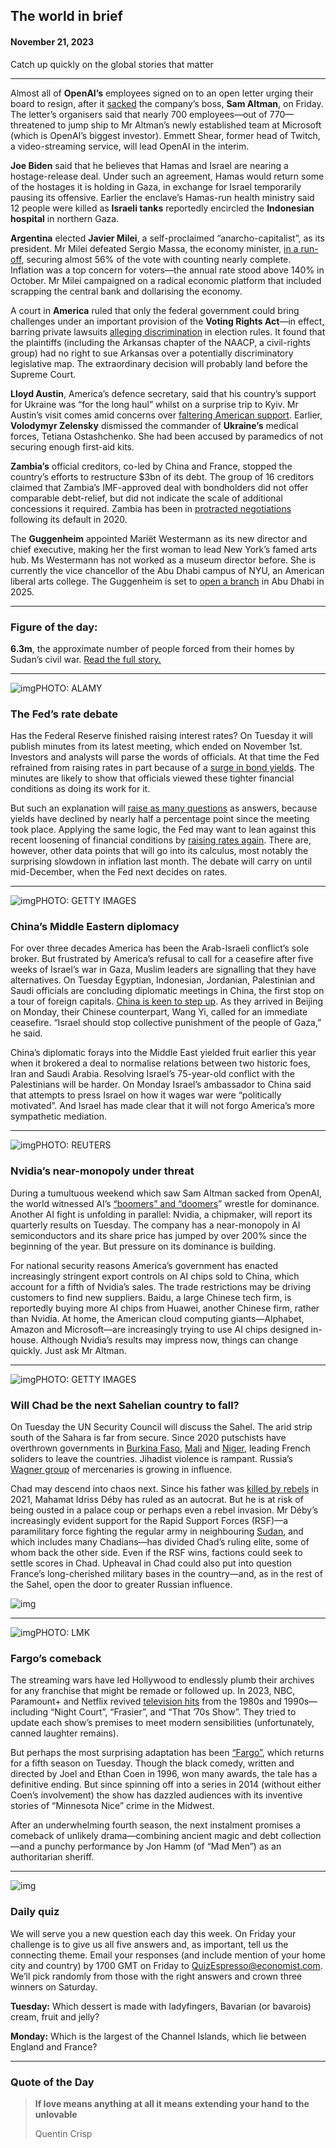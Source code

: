 ## The world in brief

#### November 21, 2023

Catch up quickly on the global stories that matter



------



Almost all of **OpenAI’s** employees signed on to an open letter urging their board to resign, after it [sacked](https://www.economist.com/business/2023/11/18/what-sam-altmans-surprise-sacking-means-for-the-ai-race) the company’s boss, **Sam Altman**, on Friday. The letter’s organisers said that nearly 700 employees—out of 770—threatened to jump ship to Mr Altman’s newly established team at Microsoft (which is OpenAI’s biggest investor). Emmett Shear, former head of Twitch, a video-streaming service, will lead OpenAI in the interim.

**Joe Biden** said that he believes that Hamas and Israel are nearing a hostage-release deal. Under such an agreement, Hamas would return some of the hostages it is holding in Gaza, in exchange for Israel temporarily pausing its offensive. Earlier the enclave’s Hamas-run health ministry said 12 people were killed as **Israeli tanks** reportedly encircled the **Indonesian hospital** in northern Gaza.

**Argentina** elected **Javier Milei**, a self-proclaimed “anarcho-capitalist”, as its president. Mr Milei defeated Sergio Massa, the economy minister, [in a run-off](https://www.economist.com/the-americas/2023/11/20/is-argentinas-new-president-too-divisive-to-fix-a-broken-economy), securing almost 56% of the vote with counting nearly complete. Inflation was a top concern for voters—the annual rate stood above 140% in October. Mr Milei campaigned on a radical economic platform that included scrapping the central bank and dollarising the economy.

A court in **America** ruled that only the federal government could bring challenges under an important provision of the **Voting Rights Act**—in effect, barring private lawsuits [alleging discrimination](https://www.economist.com/united-states/2023/06/08/the-supreme-court-says-alabamas-electoral-map-is-discriminatory) in election rules. It found that the plaintiffs (including the Arkansas chapter of the NAACP, a civil-rights group) had no right to sue Arkansas over a potentially discriminatory legislative map. The extraordinary decision will probably land before the Supreme Court.

**Lloyd Austin**, America’s defence secretary, said that his country’s support for Ukraine was “for the long haul” whilst on a surprise trip to Kyiv. Mr Austin’s visit comes amid concerns over [faltering American support](https://www.economist.com/the-world-ahead/2023/11/13/europe-needs-to-step-up-support-for-ukraine). Earlier, **Volodymyr Zelensky** dismissed the commander of **Ukraine’s** medical forces, Tetiana Ostashchenko. She had been accused by paramedics of not securing enough first-aid kits.

**Zambia’s** official creditors, co-led by China and France, stopped the country’s efforts to restructure $3bn of its debt. The group of 16 creditors claimed that Zambia’s IMF-approved deal with bondholders did not offer comparable debt-relief, but did not indicate the scale of additional concessions it required. Zambia has been in [protracted negotiations](https://www.economist.com/finance-and-economics/2023/06/29/new-forms-of-debt-restructuring-reward-bad-behaviour) following its default in 2020.

The **Guggenheim** appointed Mariët Westermann as its new director and chief executive, making her the first woman to lead New York’s famed arts hub. Ms Westermann has not worked as a museum director before. She is currently the vice chancellor of the Abu Dhabi campus of NYU, an American liberal arts college. The Guggenheim is set to [open a branch](https://www.economist.com/books-and-arts/2021/11/20/the-travails-and-bold-aims-of-the-guggenheim-abu-dhabi) in Abu Dhabi in 2025.



------



### Figure of the day: 

**6.3m**, the approximate number of people forced from their homes by Sudan’s civil war. [Read the full story.](https://www.economist.com/leaders/2023/11/16/the-world-is-ignoring-war-genocide-and-famine-in-sudan)



------



![img](https://niceboy.online/insight/public/Espresso/PHOTOS/20231125_dap309.jpg)PHOTO: ALAMY

### The Fed’s rate debate

Has the Federal Reserve finished raising interest rates? On Tuesday it will publish minutes from its latest meeting, which ended on November 1st. Investors and analysts will parse the words of officials. At that time the Fed refrained from raising rates in part because of a [surge in bond yields](https://www.economist.com/finance-and-economics/2023/10/04/a-surge-in-global-bond-yields-threatens-trouble). The minutes are likely to show that officials viewed these tighter financial conditions as doing its work for it.

But such an explanation will [raise as many questions](https://www.economist.com/finance-and-economics/2023/10/12/investors-should-treat-analysis-of-bond-yields-with-caution) as answers, because yields have declined by nearly half a percentage point since the meeting took place. Applying the same logic, the Fed may want to lean against this recent loosening of financial conditions by [raising rates again](https://www.economist.com/briefing/2023/11/02/markets-think-interest-rates-could-stay-high-for-a-decade-or-more). There are, however, other data points that will go into its calculus, most notably the surprising slowdown in inflation last month. The debate will carry on until mid-December, when the Fed next decides on rates.



------



![img](https://niceboy.online/insight/public/Espresso/PHOTOS/20231125_dap307.jpg)PHOTO: GETTY IMAGES

### China’s Middle Eastern diplomacy

For over three decades America has been the Arab-Israeli conflict’s sole broker. But frustrated by America’s refusal to call for a ceasefire after five weeks of Israel’s war in Gaza, Muslim leaders are signalling that they have alternatives. On Tuesday Egyptian, Indonesian, Jordanian, Palestinian and Saudi officials are concluding diplomatic meetings in China, the first stop on a tour of foreign capitals. [China is keen to step up](https://www.economist.com/china/2023/10/26/how-china-sees-gaza). As they arrived in Beijing on Monday, their Chinese counterpart, Wang Yi, called for an immediate ceasefire. “Israel should stop collective punishment of the people of Gaza,” he said.

China’s diplomatic forays into the Middle East yielded fruit earlier this year when it brokered a deal to normalise relations between two historic foes, Iran and Saudi Arabia. Resolving Israel’s 75-year-old conflict with the Palestinians will be harder. On Monday Israel’s ambassador to China said that attempts to press Israel on how it wages war were “politically motivated”. And Israel has made clear that it will not forgo America’s more sympathetic mediation.



------



![img](https://niceboy.online/insight/public/Espresso/PHOTOS/20231125_dap305.jpg)PHOTO: REUTERS

### Nvidia’s near-monopoly under threat

During a tumultuous weekend which saw Sam Altman sacked from OpenAI, the world witnessed AI’s [“boomers” and “doomers](https://www.economist.com/business/2023/11/19/the-sam-altman-drama-points-to-a-deeper-split-in-the-tech-world)” wrestle for dominance. Another AI fight is unfolding in parallel: Nvidia, a chipmaker, will report its quarterly results on Tuesday. The company has a near-monopoly in AI semiconductors and its share price has jumped by over 200% since the beginning of the year. But pressure on its dominance is building.

For national security reasons America’s government has enacted increasingly stringent export controls on AI chips sold to China, which account for a fifth of Nvidia’s sales. The trade restrictions may be driving customers to find new suppliers. Baidu, a large Chinese tech firm, is reportedly buying more AI chips from Huawei, another Chinese firm, rather than Nvidia. At home, the American cloud computing giants—Alphabet, Amazon and Microsoft—are increasingly trying to use AI chips designed in-house. Although Nvidia’s results may impress now, things can change quickly. Just ask Mr Altman.



------



![img](https://niceboy.online/insight/public/Espresso/PHOTOS/20231125_dap310.jpg)PHOTO: GETTY IMAGES

### Will Chad be the next Sahelian country to fall?

On Tuesday the UN Security Council will discuss the Sahel. The arid strip south of the Sahara is far from secure. Since 2020 putschists have overthrown governments in [Burkina Faso](https://www.economist.com/middle-east-and-africa/2022/10/01/for-the-second-time-this-year-soldiers-stage-a-coup-in-burkina-faso), [Mali](https://www.economist.com/middle-east-and-africa/2021/05/25/the-leaders-of-malis-coup-last-august-do-it-again) and [Niger](https://www.economist.com/middle-east-and-africa/2023/07/28/nigers-putsch-is-bad-for-the-country-and-for-the-region), leading French soliders to leave the countries. Jihadist violence is rampant. Russia’s [Wagner group](https://www.economist.com/graphic-detail/2023/08/31/wagner-routinely-targets-civilians-in-africa) of mercenaries is growing in influence.

Chad may descend into chaos next. Since his father was [killed by rebels](https://www.economist.com/middle-east-and-africa/2021/04/22/chads-strongman-president-idriss-deby-is-killed-by-rebels) in 2021, Mahamat Idriss Déby has ruled as an autocrat. But he is at risk of being ousted in a palace coup or perhaps even a rebel invasion. Mr Déby’s increasingly evident support for the Rapid Support Forces (RSF)—a paramilitary force fighting the regular army in neighbouring [Sudan](https://www.economist.com/middle-east-and-africa/2023/11/16/a-genocidal-militia-is-winning-the-war-in-sudan), and which includes many Chadians—has divided Chad’s ruling elite, some of whom back the other side. Even if the RSF wins, factions could seek to settle scores in Chad. Upheaval in Chad could also put into question France’s long-cherished military bases in the country—and, as in the rest of the Sahel, open the door to greater Russian influence.

![img](https://niceboy.online/insight/public/Espresso/PHOTOS/20231125_DAC4922.jpg)



------



![img](https://niceboy.online/insight/public/Espresso/PHOTOS/20231125_dap302.jpg)PHOTO: LMK

### Fargo’s comeback

The streaming wars have led Hollywood to endlessly plumb their archives for any franchise that might be remade or followed up. In 2023, NBC, Paramount+ and Netflix revived [television hits](https://www.economist.com/culture/2023/10/27/a-golden-age-of-tv-is-losing-its-shine) from the 1980s and 1990s—including “Night Court”, “Frasier”, and “That ’70s Show”. They tried to update each show’s premises to meet modern sensibilities (unfortunately, canned laughter remains).

But perhaps the most surprising adaptation has been [“Fargo”](https://www.economist.com/culture/2023/11/17/the-economists-pick-of-the-best-television-shows-of-2023), which returns for a fifth season on Tuesday. Though the black comedy, written and directed by Joel and Ethan Coen in 1996, won many awards, the tale has a definitive ending. But since spinning off into a series in 2014 (without either Coen’s involvement) the show has dazzled audiences with its inventive stories of “Minnesota Nice” crime in the Midwest.

After an underwhelming fourth season, the next instalment promises a comeback of unlikely drama—combining ancient magic and debt collection—and a punchy performance by Jon Hamm (of “Mad Men”) as an authoritarian sheriff.



------



![img](https://niceboy.online/insight/public/Espresso/PHOTOS/QuizNEW_37_97.jpeg)

### Daily quiz

We will serve you a new question each day this week. On Friday your challenge is to give us all five answers and, as important, tell us the connecting theme. Email your responses (and include mention of your home city and country) by 1700 GMT on Friday to [QuizEspresso@economist.com](https://mail.google.com/mail/?view=cm&fs=1&tf=1&to=QuizEspresso@economist.com). We’ll pick randomly from those with the right answers and crown three winners on Saturday.

**Tuesday:** Which dessert is made with ladyfingers, Bavarian (or bavarois) cream, fruit and jelly?

**Monday:** Which is the largest of the Channel Islands, which lie between England and France?



------



### Quote of the Day

> **If love means anything at all it means extending your hand to the unlovable**
>
> Quentin Crisp





